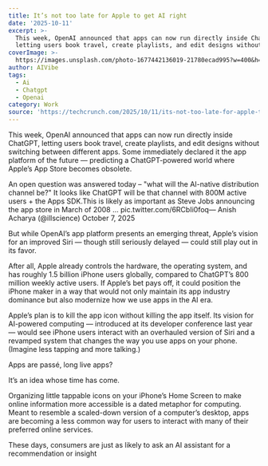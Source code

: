 ```yaml
---
title: It’s not too late for Apple to get AI right
date: '2025-10-11'
excerpt: >-
  This week, OpenAI announced that apps can now run directly inside ChatGPT,
  letting users book travel, create playlists, and edit designs without switc...
coverImage: >-
  https://images.unsplash.com/photo-1677442136019-21780ecad995?w=400&h=200&fit=crop&auto=format
author: AIVibe
tags:
  - Ai
  - Chatgpt
  - Openai
category: Work
source: 'https://techcrunch.com/2025/10/11/its-not-too-late-for-apple-to-get-ai-right/'
---
```

This week, OpenAI announced that apps can now run directly inside ChatGPT, letting users book travel, create playlists, and edit designs without switching between different apps. Some immediately declared it the app platform of the future — predicting a ChatGPT-powered world where Apple’s App Store becomes obsolete.


An open question was answered today – "what will the AI-native distribution channel be?" It looks like ChatGPT will be that channel with 800M active users + the Apps SDK.This is likely as important as Steve Jobs announcing the app store in March of 2008 … pic.twitter.com/6RCbIi0foq— Anish Acharya (@illscience) October 7, 2025


But while OpenAI’s app platform presents an emerging threat, Apple’s vision for an improved Siri — though still seriously delayed — could still play out in its favor. 


	
	




	
	



After all, Apple already controls the hardware, the operating system, and has roughly 1.5 billion iPhone users globally, compared to ChatGPT’s 800 million weekly active users. If Apple’s bet pays off, it could position the iPhone maker in a way that would not only maintain its app industry dominance but also modernize how we use apps in the AI era. 

Apple’s plan is to kill the app icon without killing the app itself. Its vision for AI-powered computing — introduced at its developer conference last year — would see iPhone users interact with an overhauled version of Siri and a revamped system that changes the way you use apps on your phone. (Imagine less tapping and more talking.)

Apps are passé, long live apps?

It’s an idea whose time has come. 

Organizing little tappable icons on your iPhone’s Home Screen to make online information more accessible is a dated metaphor for computing. Meant to resemble a scaled-down version of a computer’s desktop, apps are becoming a less common way for users to interact with many of their preferred online services.

These days, consumers are just as likely to ask an AI assistant for a recommendation or insight
